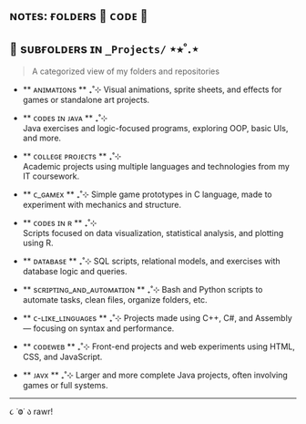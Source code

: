 ## ɴᴏᴛᴇs: ғᴏʟᴅᴇʀs 📁 ᴄᴏᴅᴇ 👾

## 📁 sᴜʙғᴏʟᴅᴇʀs ɪɴ `_Projects/` ⋆⭒˚.⋆

> A categorized view of my folders and repositories

- ** ᴀɴɪᴍᴀᴛɪᴏɴs ** ₊˚⊹
  Visual animations, sprite sheets, and effects for games or standalone art projects.

- ** ᴄᴏᴅᴇs ɪɴ ᴊᴀᴠᴀ ** ₊˚⊹  
  Java exercises and logic-focused programs, exploring OOP, basic UIs, and more.

- ** ᴄᴏʟʟᴇɢᴇ ᴘʀᴏᴊᴇᴄᴛs ** ₊˚⊹  
  Academic projects using multiple languages and technologies from my IT coursework.

- ** ᴄ_ɢᴀᴍᴇx ** ₊˚⊹
  Simple game prototypes in C language, made to experiment with mechanics and structure.

- ** ᴄᴏᴅᴇs ɪɴ ʀ ** ₊˚⊹  
  Scripts focused on data visualization, statistical analysis, and plotting using R.

- ** ᴅᴀᴛᴀʙᴀsᴇ ** ₊˚⊹
  SQL scripts, relational models, and exercises with database logic and queries.

- ** sᴄʀɪᴘᴛɪɴɢ_ᴀɴᴅ_ᴀᴜᴛᴏᴍᴀᴛɪᴏɴ ** ₊˚⊹
  Bash and Python scripts to automate tasks, clean files, organize folders, etc.

- ** ᴄ-ʟɪᴋᴇ_ʟɪɴɢᴜᴀɢᴇs ** ₊˚⊹
  Projects made using C++, C#, and Assembly — focusing on syntax and performance.

- ** ᴄᴏᴅᴇᴡᴇʙ ** ₊˚⊹
  Front-end projects and web experiments using HTML, CSS, and JavaScript.

- ** ᴊᴀᴠx ** ₊˚⊹
  Larger and more complete Java projects, often involving games or full systems.

---

૮ ˙Ⱉ˙ ა rawr!
